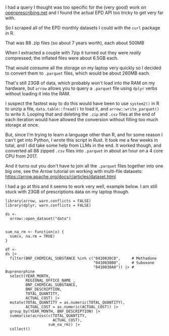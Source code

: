 I had a query I thought was too specific for the (very good) work on [openprescribing.net](openprescribing.net) and I found the actual EPD API too tricky to get very far with.

So I scraped all of the EPD monthly datasets I could with the `curl` package in R. 

That was 88 .zip files (so about 7 years worth), each about 500MB

When I extracted a couple with 7zip it turned out they were *really* compressed; the inflated files were about 6.5GB each.

That would consume all the storage on my laptop very quickly so I decided to convert them to `.parquet` files, which would be about 260MB each.

That's still 23GB of data, which probably won't load into the RAM on my hardware, but `arrow` allows you to query a `.parquet` file using `dplyr` verbs without loading it into the RAM. 

I suspect the fastest way to do this would have been to use `system2()` in R to unzip a file, `data.table::fread()` to load it, and `arrow::write_parquet()` to write it. Looping that and deleting the `.zip` and `.csv` files at the end of each iteration would have allowed the conversion without filling too much storage at once. 

But, since I'm trying to learn a language other than R, and for some reason I can't get into Python, I wrote this script in Rust. It took me a few weeks in total, and I did take some help from LLMs in the end. It worked though, and converted all 88 zipped `.csv` files into `.parquet` in about an hour on a 4 core CPU from 2017. 

And it turns out you don't have to join all the `.parquet` files together into one big one, see the Arrow tutorial on working with multi-file datasets: https://arrow.apache.org/docs/r/articles/dataset.html

I had a go at this and it seems to work very well, example below. I am still stuck with 23GB of prescriptions data on my laptop though.

```{r}
library(arrow, warn.conflicts = FALSE)
library(dplyr, warn.conflicts = FALSE)

ds <-
  arrow::open_dataset("data")


sum_na_rm <- function(x) {
  sum(x, na.rm = TRUE)
}

df <-
ds |>
  filter(BNF_CHEMICAL_SUBSTANCE %in% c("0410030C0",     # Methadone
                                       "0410030B0",     # Suboxone
                                       "0410030A0")) |> # Buprenorphine
  select(YEAR_MONTH,
         REGIONAL_OFFICE_NAME ,
         BNF_CHEMICAL_SUBSTANCE,
         BNF_DESCRIPTION,
         TOTAL_QUANTITY,
         ACTUAL_COST) |>
  mutate(TOTAL_QUANTITY = as.numeric(TOTAL_QUANTITY),
         ACTUAL_COST = as.numeric(ACTUAL_COST)) |>
  group_by(YEAR_MONTH, BNF_DESCRIPTION) |>
  summarise(across(c(TOTAL_QUANTITY,
                     ACTUAL_COST),
                   sum_na_rm)) |>
  collect()
```

